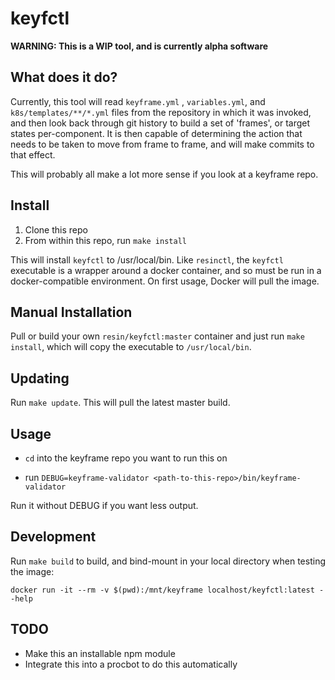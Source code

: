 # keyfctl

**WARNING: This is a WIP tool, and is currently alpha software**

## What does it do?

Currently, this tool will read `keyframe.yml` , `variables.yml`, and
`k8s/templates/**/*.yml` files from the repository in which
it was invoked, and then look back through git history to build a set of
'frames', or target states per-component. It is then capable of determining the
action that needs to be taken to move from frame to frame, and will make commits
to that effect.

This will probably all make a lot more sense if you look at a keyframe repo.

## Install

1. Clone this repo
2. From within this repo, run `make install`

This will install `keyfctl` to /usr/local/bin. Like `resinctl`, the `keyfctl` executable is a
wrapper around a docker container, and so must be run in a docker-compatible
environment. On first usage, Docker will pull the image.

## Manual Installation

Pull or build your own `resin/keyfctl:master` container and just run `make install`, which
will copy the executable to `/usr/local/bin`.

## Updating

Run `make update`. This will pull the latest master build.

## Usage

* `cd` into the keyframe repo you want to run this on

* run `DEBUG=keyframe-validator <path-to-this-repo>/bin/keyframe-validator`

Run it without DEBUG if you want less output.

## Development

Run `make build` to build, and bind-mount in your local directory when testing
the image:

```
docker run -it --rm -v $(pwd):/mnt/keyframe localhost/keyfctl:latest --help
```

## TODO

* Make this an installable npm module
* Integrate this into a procbot to do this automatically

